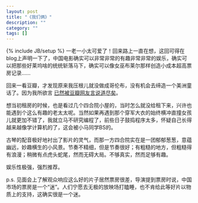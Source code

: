 ```yaml
---
layout: post
title: "《我们俩》"
description: ""
category: ""
tags: []
---
```

{% include JB/setup %}
一老一小太可爱了！回来路上一直在想，这回可得在blog上声明一下了，中国电影确实可以非常非常的有趣非常非常的娱乐，确实可以把那些好莱坞啥的统统斩落马下，确实可以像女巫布莱尔那样创造小成本超高票房记录……

回来一看豆瓣，才发现原来我压根儿就没做成哥伦布，没有机会去缔造一个美洲童话了。因为我所欲言 [已然被豆瓣网友言说道尽矣](http://www.douban.com/subject/1438238/)。

想当初租房的时候，也是看过几个四合院小屋的，当时怎么就没给租下来，兴许也能遇到个这么有趣的老太太呢。当然如果再遇到那个穿军大衣的始终横冲直撞女孩儿就更加不错了，我就立马不研究编程了，前些日子鼓捣程序太多，怀疑自己长得越来越像学计算机的了，这会被小马同学BS的。

古琴的配音极好地衬出了影片的灵气，而那一方四合院实在是一团郁郁葱葱，意蕴幽远，妙趣横生的小风景。节奏不精细，但是节奏很好；有粗糙的地方，但粗糙得有浪漫；稍微有点虎头蛇尾，然而无碍大局。不够真实，然而足够有趣。

娱乐性极强，强烈推荐。

p.s. 见面会上了解观众响应这么好的片子居然票房很差，导演提到票房时说，中国市场的票房是一个“迷”。人们宁愿去无极的放映场打瞌睡，也不肯给此等好片以物质上的支持，这确实很是一个迷。